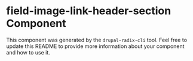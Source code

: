 # field-image-link-header-section Component

This component was generated by the `drupal-radix-cli` tool. Feel free to update this README to provide more information about your component and how to use it.